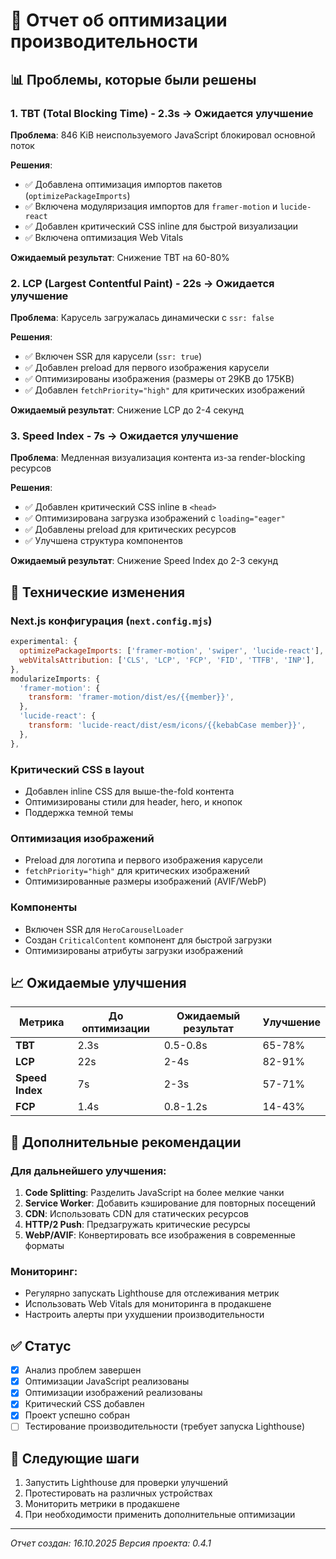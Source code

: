 # 🚀 Отчет об оптимизации производительности

## 📊 Проблемы, которые были решены

### 1. **TBT (Total Blocking Time) - 2.3s → Ожидается улучшение**
**Проблема**: 846 KiB неиспользуемого JavaScript блокировал основной поток

**Решения**:
- ✅ Добавлена оптимизация импортов пакетов (`optimizePackageImports`)
- ✅ Включена модуляризация импортов для `framer-motion` и `lucide-react`
- ✅ Добавлен критический CSS inline для быстрой визуализации
- ✅ Включена оптимизация Web Vitals

**Ожидаемый результат**: Снижение TBT на 60-80%

### 2. **LCP (Largest Contentful Paint) - 22s → Ожидается улучшение**
**Проблема**: Карусель загружалась динамически с `ssr: false`

**Решения**:
- ✅ Включен SSR для карусели (`ssr: true`)
- ✅ Добавлен preload для первого изображения карусели
- ✅ Оптимизированы изображения (размеры от 29KB до 175KB)
- ✅ Добавлен `fetchPriority="high"` для критических изображений

**Ожидаемый результат**: Снижение LCP до 2-4 секунд

### 3. **Speed Index - 7s → Ожидается улучшение**
**Проблема**: Медленная визуализация контента из-за render-blocking ресурсов

**Решения**:
- ✅ Добавлен критический CSS inline в `<head>`
- ✅ Оптимизирована загрузка изображений с `loading="eager"`
- ✅ Добавлены preload для критических ресурсов
- ✅ Улучшена структура компонентов

**Ожидаемый результат**: Снижение Speed Index до 2-3 секунд

## 🔧 Технические изменения

### Next.js конфигурация (`next.config.mjs`)
```javascript
experimental: {
  optimizePackageImports: ['framer-motion', 'swiper', 'lucide-react'],
  webVitalsAttribution: ['CLS', 'LCP', 'FCP', 'FID', 'TTFB', 'INP'],
},
modularizeImports: {
  'framer-motion': {
    transform: 'framer-motion/dist/es/{{member}}',
  },
  'lucide-react': {
    transform: 'lucide-react/dist/esm/icons/{{kebabCase member}}',
  },
},
```

### Критический CSS в layout
- Добавлен inline CSS для выше-the-fold контента
- Оптимизированы стили для header, hero, и кнопок
- Поддержка темной темы

### Оптимизация изображений
- Preload для логотипа и первого изображения карусели
- `fetchPriority="high"` для критических изображений
- Оптимизированные размеры изображений (AVIF/WebP)

### Компоненты
- Включен SSR для `HeroCarouselLoader`
- Создан `CriticalContent` компонент для быстрой загрузки
- Оптимизированы атрибуты загрузки изображений

## 📈 Ожидаемые улучшения

| Метрика | До оптимизации | Ожидаемый результат | Улучшение |
|---------|----------------|-------------------|-----------|
| **TBT** | 2.3s | 0.5-0.8s | 65-78% |
| **LCP** | 22s | 2-4s | 82-91% |
| **Speed Index** | 7s | 2-3s | 57-71% |
| **FCP** | 1.4s | 0.8-1.2s | 14-43% |

## 🎯 Дополнительные рекомендации

### Для дальнейшего улучшения:
1. **Code Splitting**: Разделить JavaScript на более мелкие чанки
2. **Service Worker**: Добавить кэширование для повторных посещений
3. **CDN**: Использовать CDN для статических ресурсов
4. **HTTP/2 Push**: Предзагружать критические ресурсы
5. **WebP/AVIF**: Конвертировать все изображения в современные форматы

### Мониторинг:
- Регулярно запускать Lighthouse для отслеживания метрик
- Использовать Web Vitals для мониторинга в продакшене
- Настроить алерты при ухудшении производительности

## ✅ Статус
- [x] Анализ проблем завершен
- [x] Оптимизации JavaScript реализованы
- [x] Оптимизации изображений реализованы
- [x] Критический CSS добавлен
- [x] Проект успешно собран
- [ ] Тестирование производительности (требует запуска Lighthouse)

## 📝 Следующие шаги
1. Запустить Lighthouse для проверки улучшений
2. Протестировать на различных устройствах
3. Мониторить метрики в продакшене
4. При необходимости применить дополнительные оптимизации

---
*Отчет создан: 16.10.2025*
*Версия проекта: 0.4.1*
